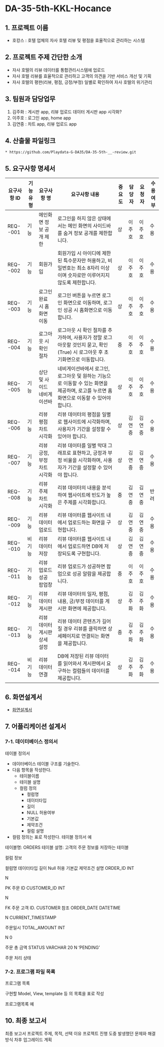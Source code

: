 # DA-35-5th-KKL-Hocance

## 1. 프로젝트 이름
   * 호캉스 : 호텔 업체의 자사 호텔 리뷰 및 평점을 효율적으로 관리하는 시스템

## 2. 프로젝트 주제 간단한 소개
   * 자사 호텔의 리뷰 데이터를 통합관리시스템에 업로드
   * 자사 호텔 리뷰를 효율적으로 관리하고 고객의 의견을 기반 서비스 개선 및 기획
   * 자사 호텔의 평판(리뷰, 평점, 긍정/부정) 일별로 확인하여 자사 호텔의 위기관리

## 3. 팀원과 담당업무
   1. 김주화 : 게시판 app, 리뷰 업로드 데이터 게시판 app 시각화?
   2. 이주호 : 로그인 app, home app
   3. 김연중 : 차트 app, 리뷰 업로드 app

## 4. 산출물 파일링크
    * https://github.com/Playdata-G-DA35/DA-35-5th-__-review.git

## 5. 요구사항 명세서

| 요구사항 ID | 기능유형 | 요구사항 명                  | 요구사항 내용                                                                                                     | 중요도 | 담당자 | 요청자 | 수용여부 |
|-------------|----------|-----------------------------|------------------------------------------------------------------------------------------------------------------|--------|--------|--------|----------|
| REQ--001    | 기능     | 메인화면 정보 공개 제한     | 로그인을 하지 않은 상태에서는 메인 화면의 사이드바를 숨겨 정보 공개를 제한합니다.                                   | 상     | 이주호 | 이주호 | 수용     |
| REQ--002    | 기능     | 회원가입                    | 회원가입 시 아이디에 제한된 특수문자만 허용하고, 비밀번호는 최소 8자리 이상이며 숫자로만 이루어지지 않도록 제한합니다.   | 상     | 이주호 | 이주호 | 수용     |
| REQ--003    | 기능     | 로그인 완료 시 홈화면 이동 | 로그인 버튼을 누르면 로그인 화면으로 이동하며, 로그인 성공 시 홈화면으로 이동합니다.                              | 상     | 이주호 | 이주호 | 수용     |
| REQ--004    | 기능     | 로그아웃 시 확인 절차       | 로그아웃 시 확인 절차를 추가하여, 사용자가 정말 로그아웃할 것인지 묻고, 확인(True) 시 로그아웃 후 초기화면으로 이동합니다. | 중     | 이주호 | 이주호 | 수용     |
| REQ--005    | 기능     | 상단 및 사이드 네비게이션바 | 네비게이션바에서 로그인, 로그아웃 및 원하는 기능으로 이동할 수 있는 화면을 제공하며, 로고를 누르면 홈화면으로 이동할 수 있어야 합니다. | 상     | 이주호 | 이주호 | 수용     |
| REQ--006    | 기능     | 리뷰 평점 차트 시각화       | 리뷰 데이터의 평점을 일별로 웹사이트에 시각화하며, 사용자가 기간을 설정할 수 있어야 합니다.                           | 상     | 김연중 | 김연중 | 수용     |
| REQ--007    | 기능     | 리뷰 긍정, 부정 차트 시각화 | 리뷰 데이터를 일별 막대 그래프로 표현하고, 긍정과 부정 비율을 시각화하며, 사용자가 기간을 설정할 수 있어야 합니다.      | 상     | 김연중 | 김연중 | 수용     |
| REQ--008    | 기능     | 리뷰 주제 차트 시각화       | 리뷰 데이터의 내용을 분석하여 웹사이트에 빈도가 높은 주제를 시각화합니다.                                            | 중     | 김연중 | 김연중 | 반려     |
| REQ--009    | 기능     | 리뷰 데이터 업로드          | 리뷰 데이터를 웹사이트 내에서 업로드하는 화면을 구현합니다.                                                       | 상     | 김연중 | 김연중 | 수용     |
| REQ--010    | 비기능   | 리뷰 데이터 저장            | 리뷰 데이터를 웹사이트 내에서 업로드하면 DB에 저장되도록 구현합니다.                                                | 상     | 김연중 | 김연중 | 수용     |
| REQ--011    | 기능     | 리뷰 업로드 성공 팝업창     | 리뷰 업로드가 성공하면 팝업으로 성공 알람을 제공합니다.                                                            | 중     | 이주호 | 이주호 | 수용     |
| REQ--012    | 기능     | 리뷰 데이터 게시판          | 리뷰 데이터의 일자, 평점, 내용, 긍/부정 데이터를 게시판 화면에 제공합니다.                                           | 상     | 김주화 | 김주화 | 수용     |
| REQ--013    | 기능     | 리뷰 데이터 게시판 상세 설정 | 리뷰 데이터 콘텐츠가 길어질 경우 리뷰를 클릭하면 상세페이지로 연결되는 화면을 제공합니다.                             | 중     | 김주화 | 김주화 | 수용     |
| REQ--014    | 비기능   | 리뷰 데이터 연결            | DB에 저장된 리뷰 데이터를 읽어와서 게시판에서 요구하는 컬럼들의 데이터를 제공합니다.                                  | 상     | 김주화 | 김주화 | 수용     |




## 6. 화면설계서

* [화면설계서](https://github.com/Playdata-G-DA35/DA-35-5th-KKL-Hocance/blob/main/%ED%99%94%EB%A9%B4%EC%84%A4%EA%B3%84%EC%84%9C.md) </br>

## 7. 어플리케이션 설계서

### 7-1. 데이터베이스 정의서

테이블 정의서
- 데이터베이스 테이블 구조를 기술한다.
- 다음 항목을 작성한다.
	- 테이블이름
	- 테이블 설명
	- 컬럼 정의
		- 컬럼명
		- 데이터타입
		- 길이
		- NULL 허용여부
		- 기본값
		- 제약조건
		- 컬럼 설명
- 컬럼 정의는 표로 작성한다.
테이블 정의서 예

테이블명: ORDERS
테이블 설명: 고객의 주문 정보를 저장하는 테이블 

컬럼 정보



컬럼명
데이터타입
길이
Null 허용
기본값
제약조건
설명
ORDER_ID
INT


N


PK
주문 ID
CUSTOMER_ID
INT


N


FK
주문 고객 ID. CUSTOMER 참조
ORDER_DATE
DATETIME


N
CURRENT_TIMESTAMP


주문일시
TOTAL_AMOUNT
INT


N
0


주문 총 금액
STATUS
VARCHAR
20
N
‘PENDING’


주문 처리 상태

### 7-2. 프로그램 파일 목록

프로그램 목록

구현할 Model, View, template 등 의 목록을 표로 작성

프로그램목록 예

## 10. 최종 보고서


최종 보고서
프로젝트  주제, 목적, 선택 이유
프로젝트 진행 도중 발생했던 문제와 해결 방식
차후 업그레이드 계획
